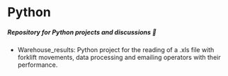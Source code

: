 # Python
##### Repository for Python projects and discussions :snake:

 - Warehouse_results: Python project for the reading of a .xls file with forklift movements, data processing and emailing operators with their performance.
